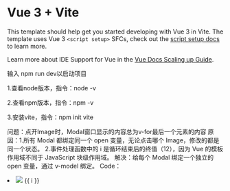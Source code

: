 # Vue 3 + Vite

This template should help get you started developing with Vue 3 in Vite. The template uses Vue 3 `<script setup>` SFCs, check out the [script setup docs](https://v3.vuejs.org/api/sfc-script-setup.html#sfc-script-setup) to learn more.

Learn more about IDE Support for Vue in the [Vue Docs Scaling up Guide](https://vuejs.org/guide/scaling-up/tooling.html#ide-support).

输入 npm run dev以启动项目

1.查看node版本，指令：node -v

2.查看npm版本，指令：npm -v

3.安装vite，指令：npm init vite

问题：点开Image时，Modal窗口显示的内容总为v-for最后一个元素的内容
原因：1.所有 Modal 都绑定同一个 open 变量，无论点击哪个 Image，修改的都是同一个状态。
      2.事件处理函数中的 i 是循环结束后的终值（12），因为 Vue 的模板作用域不同于 JavaScript 块级作用域。
解决：给每个 Modal 绑定一个独立的 open 变量，通过 v-model 绑定。
Code：
<script setup>
    const open = ref(new Array(12).fill(false));
    //点开Image后逻辑相对应逻辑
    const showModal = (i) => {
    console.log(open);
    open.value[i - 1] = true;
    };
</script>
<li v-for="i of 12" :key="i">
        <Image src="src\assets\images\qrcode.jpg" @click="() => showModal(i)" :preview="{ visible: false }"></Image>
        <!-- <img src="../../assets/images/qrcode.jpg" onclick="showModal"/> -->
        <Modal v-model:open="open[i - 1]" title="Basic Modal" 
        mask="true" 
        :footer=null 
        :mask= false
        :maskStyle ="{display: 'none'}"
        :bodyStyle ="{margin: 0}">{{ i }}</Modal>
      </li>
